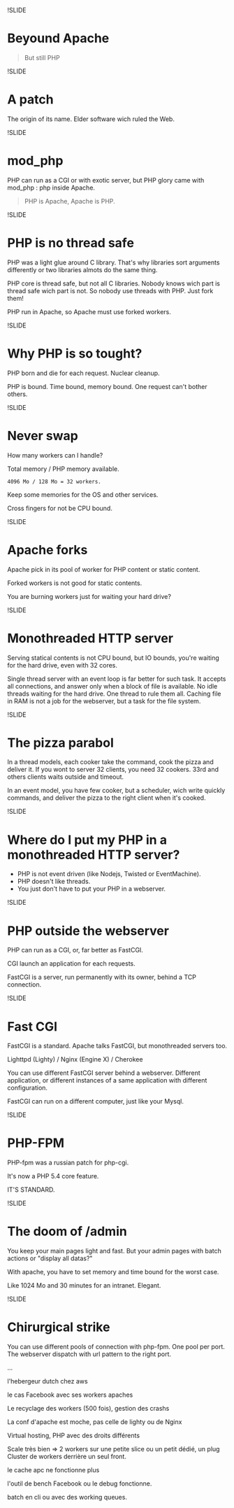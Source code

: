 !SLIDE
# Beyound Apache #

>But still PHP

!SLIDE

# A patch #

The origin of its name. Elder software wich ruled the Web.

!SLIDE

# mod\_php #

PHP can run as a CGI or with exotic server,
but PHP glory came with mod\_php : php inside Apache.

>PHP is Apache, Apache is PHP.

!SLIDE

# PHP is no thread safe #

PHP was a light glue around C library.
That's why libraries sort arguments differently or two libraries almots do the same thing.

PHP core is thread safe, but not all C libraries.
Nobody knows wich part is thread safe wich part is not.
So nobody use threads with PHP. Just fork them!

PHP run in Apache, so Apache must use forked workers.

!SLIDE

# Why PHP is so tought? #

PHP born and die for each request. Nuclear cleanup.

PHP is bound. Time bound, memory bound. One request can't bother others.

!SLIDE

# Never swap #

How many workers can I handle?

Total memory / PHP memory available.

```
4096 Mo / 128 Mo = 32 workers.
```

Keep some memories for the OS and other services.

Cross fingers for not be CPU bound.

!SLIDE

# Apache forks #

Apache pick in its pool of worker for PHP content or static content.

Forked workers is not good for static contents.

You are burning workers just for waiting your hard drive?

!SLIDE

# Monothreaded HTTP server #

Serving statical contents is not CPU bound, but IO bounds, you're waiting for the hard drive, even with 32 cores.

Single thread server with an event loop is far better for such task.
It accepts all connections, and answer only when a block of file is available.
No idle threads waiting for the hard drive. One thread to rule them all.
Caching file in RAM is not a job for the webserver, but a task for the file system.

!SLIDE

# The pizza parabol #

In a thread models, each cooker take the command, cook the pizza and deliver it.
If you wont to server 32 clients, you need 32 cookers.
33rd and others clients waits outside and timeout.

In an event model, you have few cooker, but a scheduler, wich write quickly commands,
and deliver the pizza to the right client when it's cooked.

!SLIDE

# Where do I put my PHP in a monothreaded HTTP server? #

 * PHP is not event driven (like Nodejs, Twisted or EventMachine).
 * PHP doesn't like threads.
 * You just don't have to put your PHP in a webserver.

!SLIDE

# PHP outside the webserver #

PHP can run as a CGI, or, far better as FastCGI.

CGI launch an application for each requests.

FastCGI is a server, run permanently with its owner, behind a TCP connection.

!SLIDE

# Fast CGI #

FastCGI is a standard. Apache talks FastCGI, but monothreaded servers too.

Lighttpd (Lighty) / Nginx (Engine X) / Cherokee

You can use different FastCGI server behind a webserver.
Different application, or different instances of a same application with different configuration.

FastCGI can run on a different computer, just like your Mysql.

!SLIDE

# PHP-FPM #

PHP-fpm was a russian patch for php-cgi.

It's now a PHP 5.4 core feature.

IT'S STANDARD.

!SLIDE

# The doom of /admin #

You keep your main pages light and fast. But your admin pages with batch actions or "display all datas?"

With apache, you have to set memory and time bound for the worst case.

Like 1024 Mo and 30 minutes for an intranet. Elegant.

!SLIDE

# Chirurgical strike #

You can use different pools of connection with php-fpm. One pool per port.
The webserver dispatch with url pattern to the right port.




…

l'hebergeur dutch chez aws

le cas Facebook avec ses workers apaches

Le recyclage des workers (500 fois), gestion des crashs

La conf d'apache est moche, pas celle de lighty ou de Nginx

Virtual hosting, PHP avec des droits différents

Scale très bien => 2 workers sur une petite slice ou un petit dédié, un plug
Cluster de workers derrière un seul front.

le cache apc ne fonctionne plus

l'outil de bench Facebook ou le debug fonctionne.

batch en cli ou avec des working queues.
